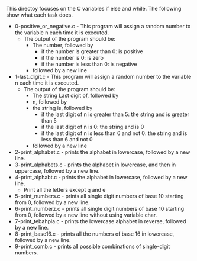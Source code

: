 This directoy focuses on the C variables if else and while. The following show what each task does.
* 0-positive_or_negative.c - This program will assign a random number to the variable n each time it is executed.
  * The output of the program should be:
    * The number, followed by
      * if the number is greater than 0: is positive
      * if the number is 0: is zero
      * if the number is less than 0: is negative
    * followed by a new line
* 1-last_digit.c - This program will assign a random number to the variable n each time it is executed.
  * The output of the program should be:
    * The string Last digit of, followed by
    * n, followed by
    * the string is, followed by
      * if the last digit of n is greater than 5: the string and is greater than 5
      * if the last digit of n is 0: the string and is 0
      * if the last digit of n is less than 6 and not 0: the string and is less than 6 and not 0
    * followed by a new line
* 2-print_alphabet.c - prints the alphabet in lowercase, followed by a new line.
* 3-print_alphabets.c - prints the alphabet in lowercase, and then in uppercase, followed by a new line.
* 4-print_alphabt.c - prints the alphabet in lowercase, followed by a new line.
  * Print all the letters except q and e
* 5-print_numbers.c - prints all single digit numbers of base 10 starting from 0, followed by a new line.
* 6-print_numberz.c - prints all single digit numbers of base 10 starting from 0, followed by a new line without using variable char.
* 7-print_tebahpla.c -  prints the lowercase alphabet in reverse, followed by a new line.
* 8-print_base16.c - prints all the numbers of base 16 in lowercase, followed by a new line.
* 9-print_comb.c - prints all possible combinations of single-digit numbers.